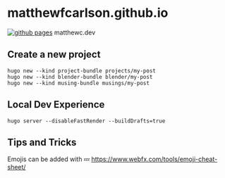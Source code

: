 # matthewfcarlson.github.io

[![github pages](https://github.com/matthewfcarlson/matthewfcarlson.github.io/actions/workflows/gh-pages.yml/badge.svg)](https://github.com/matthewfcarlson/matthewfcarlson.github.io/actions/workflows/gh-pages.yml)
matthewc.dev

## Create a new project

```
hugo new --kind project-bundle projects/my-post
hugo new --kind blender-bundle blender/my-post
hugo new --kind musing-bundle musings/my-post
```

## Local Dev Experience

```
hugo server --disableFastRender --buildDrafts=true
```

## Tips and Tricks

Emojis can be added with :zzz:
https://www.webfx.com/tools/emoji-cheat-sheet/
